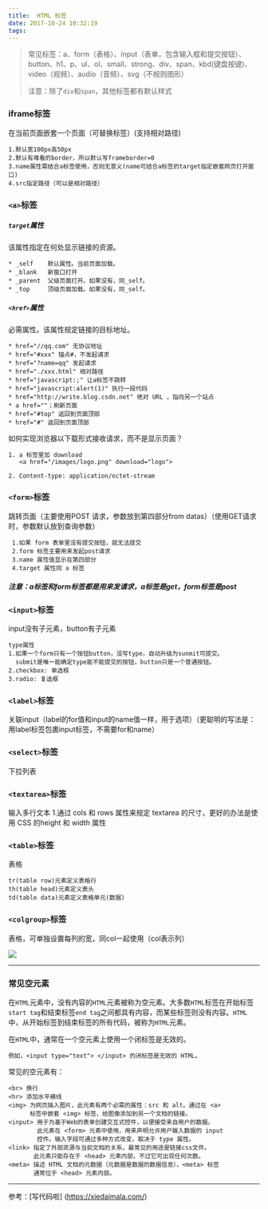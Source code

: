 ```yaml
---
title:  HTML 标签
date: 2017-10-24 10:32:19
tags:
---
```



>常见标签：a、form（表格）、input（表单，包含输入框和提交按钮）、button、h1、p、ul、ol、small、strong、div、span、kbd(键盘按键)、video（视频）、audio（音频）、svg（不规则图形）
>
>注意：除了`div`和`span`，其他标签都有默认样式

### iframe标签
在当前页面嵌套一个页面（可替换标签）(支持相对路径)

	1.默认宽100px高50px
	2.默认有难看的border，所以默认写frameborder=0
	3.name属性需结合a标签使用，否则无意义(name可结合a标签的target指定嵌套网页打开窗口)       
	4.src指定路径（可以是相对路径）


### `<a>`标签
##### `target`属性
   
该属性指定在何处显示链接的资源。

	* _self    默认属性。当前页面加载。
	* _blank   新窗口打开
	* _parent  父级页面打开。如果没有，同_self。
	* _top     顶级页面加载。如果没有，同_self。 
	
##### `<href>`属性

必需属性。该属性规定链接的目标地址。

	* href="//qq.com" 无协议地址
	* href="#xxx" 锚点#，不发起请求
	* href="?name=qq" 发起请求
	* href="./xxx.html" 相对路径 
	* href="javascript:;" 让a标签不跳转
	* href="javascript:alert(1)" 执行一段代码
	* href="http://write.blog.csdn.net" 绝对 URL ，指向另一个站点
	* a href=""；刷新页面
	* href="#top" 返回到页面顶部
	* href="#" 返回到页面顶部

如何实现浏览器以下载形式接收请求，而不是显示页面？

	1. a 标签里加 download
	   <a href="/images/logo.png" download="logo">
	
	2. Content-type: application/octet-stream

### `<form>`标签
跳转页面（主要使用POST 请求，参数放到第四部分from datas）（使用GET请求时，参数默认放到查询参数）

	 1.如果 form 表单里没有提交按钮，就无法提交
	 2.form 标签主要用来发起post请求
	 3.name 属性值显示在第四部分
	 4.target 属性同 a 标签

##### 注意：a标签和form标签都是用来发请求，a标签是get，form标签是post

### `<input>`标签
input没有子元素，button有子元素

    type属性 
	1.如果一个form只有一个按钮button，没写type，自动升级为sunmit可提交。
	  submit是唯一能确定type能不能提交的按钮，button只是一个普通按钮。
	2.checkbox: 单选框
	3.radio: 复选框
	
### `<label>`标签
关联input（label的for值和input的name值一样，用于选项）（更聪明的写法是：用label标签包裹input标签，不需要for和name）
### `<select>`标签
下拉列表
### `<textarea>`标签
输入多行文本
1.通过 cols 和 rows 属性来规定 textarea 的尺寸，更好的办法是使用 CSS 的height 和 width 属性

### `<table>`标签
表格

	tr(table row)元素定义表格行
	th(table head)元素定义表头
	td(table data)元素定义表格单元(数据)
	
### `<colgroup>`标签
表格，可单独设置每列的宽，同col一起使用（col表示列）

<img src="https://i.loli.net/2017/12/10/5a2d416f2959f.png">

----

### 常见空元素

在`HTML`元素中，没有内容的`HTML`元素被称为空元素。大多数`HTML`标签在开始标签`start tag`和结束标签`end tag`之间都具有内容，而某些标签则没有内容。`HTML`中，从开始标签到结束标签的所有代码，被称为`HTML`元素。

在`HTML`中，通常在一个空元素上使用一个闭标签是无效的。
	
	例如，<input type="text"> </input> 的闭标签是无效的 HTML。
	
常见的空元素有：

	<br> 换行
	<hr> 添加水平横线
	<img> 为网页插入图片，此元素有两个必需的属性：src 和 alt。通过在 <a> 
	      标签中嵌套 <img> 标签，给图像添加到另一个文档的链接。
	<input> 用于为基于Web的表单创建交互式控件，以便接受来自用户的数据。
	        此元素在 <form> 元素中使用，用来声明允许用户输入数据的 input 
	        控件。输入字段可通过多种方式改变，取决于 type 属性。
	<link> 指定了外部资源与当前文档的关系，最常见的用途是链接css文件。
	       此元素只能存在于 <head> 元素内部，不过它可出现任何次数。
	<meta> 描述 HTML 文档的元数据（元数据是数据的数据信息），<meta> 标签
	       通常位于 <head> 元素内部。

----
参考：[写代码啦] (https://xiedaimala.com/)





